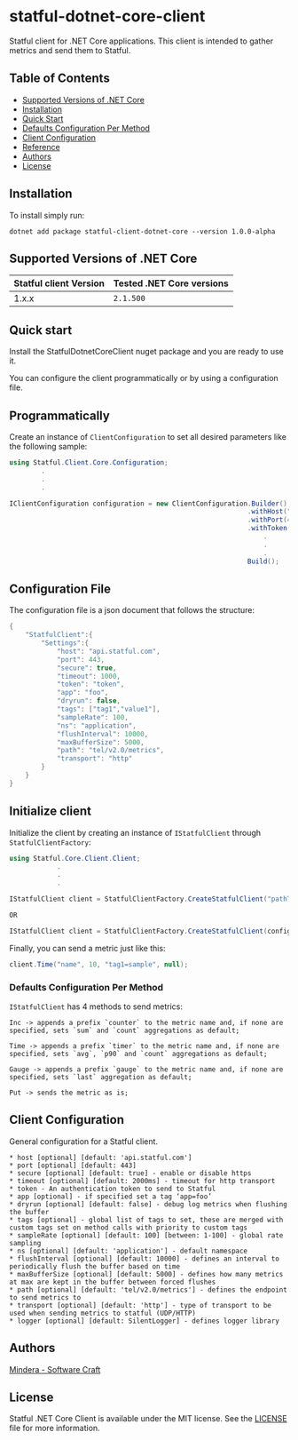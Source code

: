 # statful-dotnet-core-client
Statful client for .NET Core applications. This client is intended to gather metrics and send them to Statful.

## Table of Contents

* [Supported Versions of .NET Core](#supported-versions-of-.net-core)
* [Installation](#installation)
* [Quick Start](#quick-start)
* [Defaults Configuration Per Method](#defaults-configuration-per-method)
* [Client Configuration](#client-configuration)
* [Reference](#reference)
* [Authors](#authors)
* [License](#license)

## Installation 

To install simply run:

    dotnet add package statful-client-dotnet-core --version 1.0.0-alpha

## Supported Versions of .NET Core

| Statful client Version | Tested .NET Core versions  |
|:---|:---|
| 1.x.x | `2.1.500`|

## Quick start

Install the StatfulDotnetCoreClient nuget package and you are ready to use it. 

You can configure the client programmatically or by using a configuration file.

## Programmatically
Create an instance of `ClientConfiguration` to set all desired parameters like the following sample:
```c#
using Statful.Client.Core.Configuration;
        .
        .
        .

IClientConfiguration configuration = new ClientConfiguration.Builder()
                                                            .withHost("host")
                                                            .withPort(443)
                                                            .withToken("token")
                                                                .
                                                                .
                                                                .
                                                            Build();
```
## Configuration File
The configuration file is a json document that follows the structure:

```c#
{
    "StatfulClient":{
        "Settings":{
            "host": "api.statful.com",
            "port": 443,
            "secure": true,
            "timeout": 1000,
            "token": "token",
            "app": "foo",
            "dryrun": false,
            "tags": ["tag1","value1"],
            "sampleRate": 100,
            "ns": "application",
            "flushInterval": 10000,
            "maxBufferSize": 5000,
            "path": "tel/v2.0/metrics",
            "transport": "http"
        }
    }
}

```

## Initialize client

Initialize the client by creating an instance of `IStatfulClient` through `StatfulClientFactory`:

```c# 
using Statful.Core.Client.Client;
            . 
            .
            .

IStatfulClient client = StatfulClientFactory.CreateStatfulClient("pathToFile", "filename"); // Creates configured client from a file

OR

IStatfulClient client = StatfulClientFactory.CreateStatfulClient(configuration); // Creates configured client programmatically
```
Finally, you can send a metric just like this:

```c#
client.Time("name", 10, "tag1=sample", null);
```

### Defaults Configuration Per Method

`IStatfulClient` has 4 methods to send metrics:

    Inc -> appends a prefix `counter` to the metric name and, if none are specified, sets `sum` and `count` aggregations as default;
    
    Time -> appends a prefix `timer` to the metric name and, if none are specified, sets `avg`, `p90` and `count` aggregations as default;
    
    Gauge -> appends a prefix `gauge` to the metric name and, if none are specified, sets `last` aggregation as default;
    
    Put -> sends the metric as is;

## Client Configuration

General configuration for a Statful client.

    * host [optional] [default: 'api.statful.com']
    * port [optional] [default: 443]
    * secure [optional] [default: true] - enable or disable https
    * timeout [optional] [default: 2000ms] - timeout for http transport
    * token - An authentication token to send to Statful
    * app [optional] - if specified set a tag ‘app=foo’
    * dryrun [optional] [default: false] - debug log metrics when flushing the buffer
    * tags [optional] - global list of tags to set, these are merged with custom tags set on method calls with priority to custom tags
    * sampleRate [optional] [default: 100] [between: 1-100] - global rate sampling
    * ns [optional] [default: 'application'] - default namespace
    * flushInterval [optional] [default: 10000] - defines an interval to periodically flush the buffer based on time
    * maxBufferSize [optional] [default: 5000] - defines how many metrics at max are kept in the buffer between forced flushes
    * path [optional] [default: 'tel/v2.0/metrics'] - defines the endpoint to send metrics to
    * transport [optional] [default: 'http'] - type of transport to be used when sending metrics to statful (UDP/HTTP)
    * logger [optional] [default: SilentLogger] - defines logger library

## Authors

[Mindera - Software Craft](https://github.com/Mindera)

## License

Statful .NET Core Client is available under the MIT license. See the [LICENSE](https://raw.githubusercontent.com/statful/statful-dotnet-core-client/master/LICENSE) file for more information.
